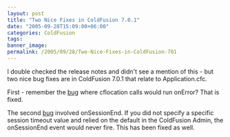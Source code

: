 ```yaml
---
layout: post
title: "Two Nice Fixes in ColdFusion 7.0.1"
date: "2005-09-28T15:09:00+06:00"
categories: ColdFusion 
tags: 
banner_image: 
permalink: /2005/09/28/Two-Nice-Fixes-in-ColdFusion-701
---
```


I double checked the release notes and didn't see a mention of this - but two nice bug fixes are in ColdFusion 7.0.1 that relate to Application.cfc. 

First - remember the <a href="http://ray.camdenfamily.com/index.cfm?mode=entry&entry=ED9D4058-E661-02E9-E70A41706CD89724">bug</a> where cflocation calls would run onError? That is fixed.

The second <a href="http://ray.camdenfamily.com/index.cfm?mode=entry&entry=8CD20E0E-0CAA-BA34-9709A45CE9C90886">bug</a> involved onSessionEnd. If you did not specify a specific session timeout value and relied on the default in the ColdFusion Admin, the onSessionEnd event would never fire. This has been fixed as well.